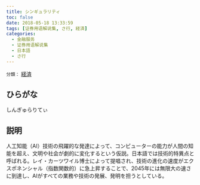 ```yaml
---
title: シンギュラリティ
toc: false
date: 2018-05-18 13:33:59
tags: [证券用语解说集, さ行, 経済]
categories:
  - 金融服务
  - 证券用语解说集
  - 日本語
  - さ行
---
```


`分類：` [経済](/tags/経済/)

## ひらがな

しんぎゅらりてぃ

## 説明

人工知能（AI）技術の飛躍的な発達によって、コンピューターの能力が人間の知能を超え、文明や社会が劇的に変化するという仮説。日本語では技術的特異点と呼ばれる。レイ・カーツワイル博士によって提唱され、技術の進化の速度がエクスポネンシャル（指数関数的）に急上昇することで、2045年には無限大の速さに到達し、AIがすべての業務や技術の発展、発明を担うとしている。
